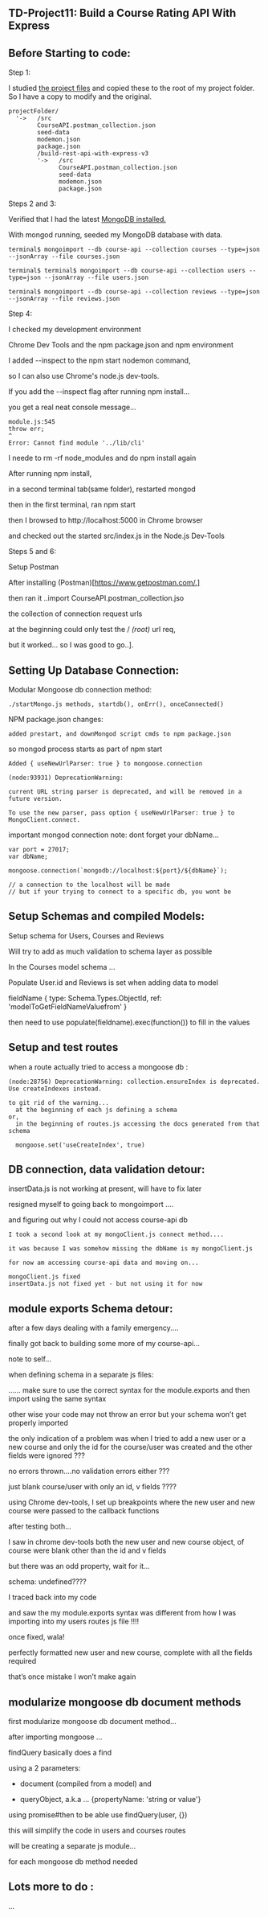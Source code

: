 ## TD-Project11: Build a Course Rating API With Express

## Before Starting to code:

Step 1:

I studied [the project files](./build-rest-api-with-express-v3) and copied these to the root of my project folder. So I have a copy to modify and the original.

```
projectFolder/  
  '->   /src
        CourseAPI.postman_collection.json
        seed-data
        modemon.json
        package.json
        /build-rest-api-with-express-v3
        '->   /src
              CourseAPI.postman_collection.json
              seed-data
              modemon.json
              package.json

```

Steps 2 and 3:

Verified that I had the latest [MongoDB installed.](http://treehouse.github.io/installation-guides/)

With mongod running, seeded my MongoDB database with data.

```
terminal$ mongoimport --db course-api --collection courses --type=json --jsonArray --file courses.json

terminal$ terminal$ mongoimport --db course-api --collection users --type=json --jsonArray --file users.json

terminal$ mongoimport --db course-api --collection reviews --type=json --jsonArray --file reviews.json

```

Step 4:

I checked my development environment

Chrome Dev Tools and the npm package.json and npm environment

I added --inspect to the npm start nodemon command,

so I can also use Chrome's node.js dev-tools.

If you add the --inspect flag after running npm install...

you get a real neat console message...

```
module.js:545
throw err;
^
Error: Cannot find module '../lib/cli'
```

I neede to rm -rf node_modules and do npm install again

After running npm install,

in a second terminal tab(same folder), restarted mongod

then in the first terminal, ran npm start

then I browsed to http://localhost:5000 in Chrome browser

and checked out the started src/index.js in the Node.js Dev-Tools

Steps 5 and 6:

Setup Postman

After installing (Postman)[https://www.getpostman.com/.]

then ran it ..import CourseAPI.postman_collection.jso

the collection of connection request urls

at the beginning could only test the / *(root)* url req,

but it worked... so I was good to go..].

## Setting Up Database Connection:

Modular Mongoose db connection method:

    ./startMongo.js methods, startdb(), onErr(), onceConnected()

NPM package.json changes:

    added prestart, and downMongod script cmds to npm package.json

so mongod process starts as part of npm start

    Added { useNewUrlParser: true } to mongoose.connection

    (node:93931) DeprecationWarning:

    current URL string parser is deprecated, and will be removed in a future version.

    To use the new parser, pass option { useNewUrlParser: true } to MongoClient.connect.

important mongod connection note: dont forget your dbName...

```
var port = 27017;
var dbName;

mongoose.connection(`mongodb://localhost:${port}/${dbName}`);

// a connection to the localhost will be made
// but if your trying to connect to a specific db, you wont be

```

## Setup Schemas and compiled Models:

Setup schema for Users, Courses and Reviews

Will try to add as much validation to schema layer as possible

In the Courses model schema ...

Populate User.id and Reviews is set when adding data to model

 fieldName {
              type: Schema.Types.ObjectId,
              ref: 'modelToGetFieldNameValuefrom'
            }

 then need to use populate(fieldname).exec(function()) to fill in the values

## Setup and test routes

  when a route actually tried to access a mongoose db :

    (node:28756) DeprecationWarning: collection.ensureIndex is deprecated. Use createIndexes instead.

    to git rid of the warning...
      at the beginning of each js defining a schema
    or,
      in the beginning of routes.js accessing the docs generated from that schema

      mongoose.set('useCreateIndex', true)

## DB connection, data validation detour:

insertData.js is not working at present, will have to fix later

resigned myself to going back to mongoimport ....

and figuring out why I could not access course-api db

    I took a second look at my mongoClient.js connect method....

    it was because I was somehow missing the dbName is my mongoClient.js

    for now am accessing course-api data and moving on...

    mongoClient.js fixed
    insertData.js not fixed yet - but not using it for now

## module exports Schema detour:

  after a few days dealing with a family emergency....

  finally got back to building some more of my course-api…

  note to self…

  when defining schema in a separate js files:

  …… make sure to use the correct syntax for the module.exports and then import using the same syntax

  other wise your code may not throw an error but your schema won’t get properly imported

  the only indication of a problem was when I tried to add a new user or a new course and only the id for the course/user was created and the other fields were ignored ???

  no errors thrown….no validation errors either ???

  just blank course/user with only an id, v fields ????

  using Chrome dev-tools, I set up breakpoints where the new user and new course were passed to the callback functions

  after testing both...

  I saw in chrome dev-tools both the new user and new course object, of course were blank other than the id and v fields

  but there was an odd property, wait for it...

  schema: undefined????  

  I traced back into my code

  and saw the my module.exports syntax was different from how I was importing into my users routes js file !!!!

  once fixed, wala!

  perfectly formatted new user and new course, complete with all the fields required

  that’s once mistake I won’t make again

## modularize mongoose db document methods

  first modularize mongoose db document method...

  after importing mongoose ...

  findQuery basically does a find

  using a 2 parameters:

  - document (compiled from a model)
  and

  - queryObject, a.k.a ... {propertyName: 'string or value'}

  using promise#then to be able use findQuery(user, {})

  this will simplify the code in users and courses routes  

  will be creating a separate js module...

  for each mongoose db method needed 

## Lots more to do :

  ...
